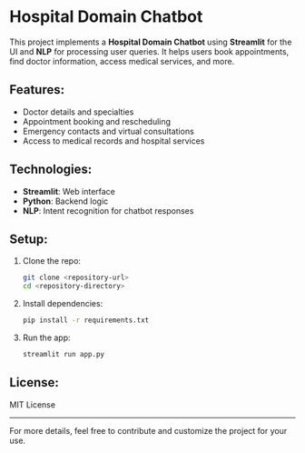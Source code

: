 # Hospital Domain Chatbot

This project implements a **Hospital Domain Chatbot** using **Streamlit** for the UI and **NLP** for processing user queries. It helps users book appointments, find doctor information, access medical services, and more.

## Features:
- Doctor details and specialties
- Appointment booking and rescheduling
- Emergency contacts and virtual consultations
- Access to medical records and hospital services

## Technologies:
- **Streamlit**: Web interface
- **Python**: Backend logic
- **NLP**: Intent recognition for chatbot responses

## Setup:

1. Clone the repo:
    ```bash
    git clone <repository-url>
    cd <repository-directory>
    ```

2. Install dependencies:
    ```bash
    pip install -r requirements.txt
    ```

3. Run the app:
    ```bash
    streamlit run app.py
    ```

## License:
MIT License

---

For more details, feel free to contribute and customize the project for your use.
